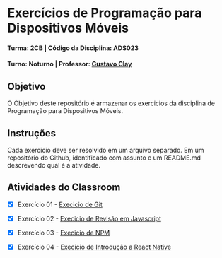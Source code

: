 # Exercícios de Programação para Dispositivos Móveis
#### Turma: 2CB | Código da Disciplina: ADS023
#### Turno: Noturno | Professor: [Gustavo Clay](https://github.com/gustavoclay)


## Objetivo

O Objetivo deste repositório é armazenar os exercicios da disciplina de Programação para Dispositivos Móveis.

## Instruções
Cada exercicio deve ser resolvido em um arquivo separado. Em um repositório do Github, identificado com assunto e um README.md descrevendo qual é a atividade.

## Atividades do Classroom
- [x] Exercício 01 - [Execicio de Git](https://github.com/ADS023-Programacao-Dispositivos-Moveis/exercicios/tree/main/exercicios-git)
- [x] Exercício 02 - [Execicio de Revisão em Javascript](https://github.com/ADS023-Programacao-Dispositivos-Moveis/exercicios/tree/main/exercicios-javascript)
- [x] Exercício 03 - [Execicio de NPM](https://github.com/ADS023-Programacao-Dispositivos-Moveis/exercicios/tree/main/03-exercicios-npm)
- [x] Exercício 04 - [Execicio de Introdução a React Native](https://github.com/ADS023-Programacao-Dispositivos-Moveis/exercicios/tree/main/04-exercicios-intro-react-native)


